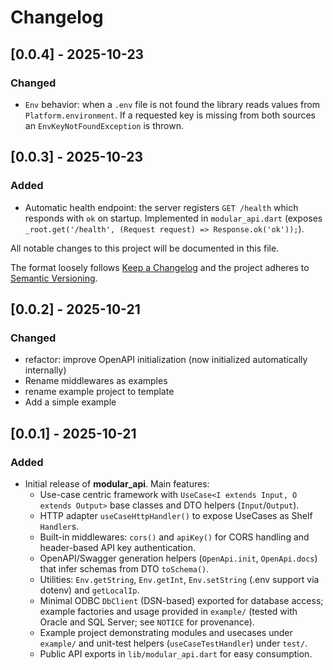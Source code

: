 # Changelog

## [0.0.4] - 2025-10-23
### Changed
- `Env` behavior: when a `.env` file is not found the library reads values from `Platform.environment`. If a requested key is missing from both sources an `EnvKeyNotFoundException` is thrown.

## [0.0.3] - 2025-10-23
### Added
- Automatic health endpoint: the server registers `GET /health` which responds with `ok` on startup. Implemented in `modular_api.dart` (exposes `_root.get('/health', (Request request) => Response.ok('ok'));`).


All notable changes to this project will be documented in this file.

The format loosely follows [Keep a Changelog](https://keepachangelog.com/)
and the project adheres to [Semantic Versioning](https://semver.org/).

## [0.0.2] - 2025-10-21
### Changed
- refactor: improve OpenAPI initialization (now initialized automatically internally)
- Rename middlewares as examples
- rename example project to template
- Add a simple example

## [0.0.1] - 2025-10-21
### Added
- Initial release of **modular_api**. Main features:
  - Use-case centric framework with `UseCase<I extends Input, O extends Output>` base classes and DTO helpers (`Input`/`Output`).
  - HTTP adapter `useCaseHttpHandler()` to expose UseCases as Shelf `Handler`s.
  - Built-in middlewares: `cors()` and `apiKey()` for CORS handling and header-based API key authentication.
  - OpenAPI/Swagger generation helpers (`OpenApi.init`, `OpenApi.docs`) that infer schemas from DTO `toSchema()`.
  - Utilities: `Env.getString`, `Env.getInt`, `Env.setString` (.env support via dotenv) and `getLocalIp`.
  - Minimal ODBC `DbClient` (DSN-based) exported for database access; example factories and usage provided in `example/` (tested with Oracle and SQL Server; see `NOTICE` for provenance).
  - Example project demonstrating modules and usecases under `example/` and unit-test helpers (`useCaseTestHandler`) under `test/`.
  - Public API exports in `lib/modular_api.dart` for easy consumption.

